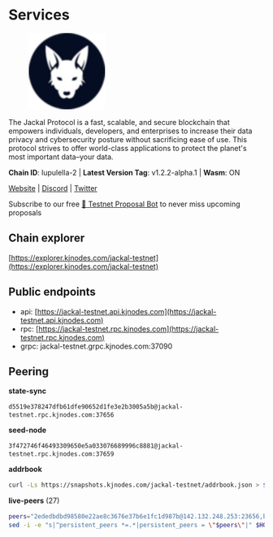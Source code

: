 # Services

<figure><img src="https://raw.githubusercontent.com/kj89/cosmos-images/main/logos/jackal.png" width="150" alt=""><figcaption></figcaption></figure>

The Jackal Protocol is a fast, scalable, and secure blockchain that empowers  individuals, developers, and enterprises to increase their data privacy and  cybersecurity posture without sacrificing ease of use. This protocol strives  to offer world-class applications to protect the planet's most important data–your data.

**Chain ID**: lupulella-2 | **Latest Version Tag**: v1.2.2-alpha.1 | **Wasm**: ON

[Website](https://jackalprotocol.com) | [Discord](https://discord.com/invite/5GKym3p6rj) | [Twitter](https://twitter.com/Jackal_Protocol)



Subscribe to our free [🤖 Testnet Proposal Bot](https://t.me/kjnodes_testnet_proposal_bot) to never miss upcoming proposals


## Chain explorer
[https://explorer.kjnodes.com/jackal-testnet](https://explorer.kjnodes.com/jackal-testnet)

## Public endpoints

* api: [https://jackal-testnet.api.kjnodes.com](https://jackal-testnet.api.kjnodes.com)
* rpc: [https://jackal-testnet.rpc.kjnodes.com](https://jackal-testnet.rpc.kjnodes.com)
* grpc: jackal-testnet.grpc.kjnodes.com:37090

## Peering

**state-sync**

```text
d5519e378247dfb61dfe90652d1fe3e2b3005a5b@jackal-testnet.rpc.kjnodes.com:37656
```

**seed-node**

```text
3f472746f46493309650e5a033076689996c8881@jackal-testnet.rpc.kjnodes.com:37659
```

**addrbook**
```bash
curl -Ls https://snapshots.kjnodes.com/jackal-testnet/addrbook.json > $HOME/.canine/config/addrbook.json
```

**live-peers** (27)
```bash
peers="2ededbdbd98580e22ae8c3676e37b6e1fc1d987b@142.132.248.253:23656,b549c1092e37db22576e31f19cbec4b1b3b36503@116.202.227.117:37656,0e3058446ee9b1ad449b5d3a60d5c4f92dd3785c@65.109.30.12:56656,712dd67b7abe08577d394e90a4930492c8f7d2ee@65.108.124.219:41656,f3e70d3de1974208af04dac6fabd657ab4abf0ff@65.108.75.107:24656,e4e93ce4b050c9d821e15b69477f5da706121343@65.109.93.152:31656,6c6c7f370febd64447770da8aec0b9d359d61565@65.109.70.23:17556,09d9127972ded9e22f9f11833ed7fcfa149cf1fa@65.109.92.240:19126,1b191fb9ef837dec648136097f94925a15dd85ab@213.170.135.20:26516,4ea723e652f11433734ae2aa6f364ef0510d6636@16.163.74.176:26626,2cdaa56d0778b20be8430069eefeab2138190355@78.46.106.75:37656,5c2a752c9b1952dbed075c56c600c3a79b58c395@195.3.220.57:26906,d5519e378247dfb61dfe90652d1fe3e2b3005a5b@65.109.68.190:37656,9a2c091798681f89b11f8eea370bf9c6284437c5@167.86.115.183:26656,11b91d243d43e761c96cfbf49f2f2bd06cce2df8@65.109.23.114:17556,0394449cab5a29f24dd4f37683d3b7622f27c0fc@65.108.206.118:61156,423f6f98982a368956de9bec807b8fa1ee9c099b@65.108.98.41:37656,3c6d856a429224201d78c7f28026874d10a27f57@5.75.227.78:26656,fd5b3021fe67406e63c1a3e3e89cb243bc0791c9@65.109.32.174:32656,ff5171d91cb033670238998dc84bdf69468bb053@51.89.232.234:27686,84af58201840781a0a62449d1dcdb0ad0cf5bdb3@91.223.3.144:26356,a0f726a3dffb45d9cbde0913701bd757fcd7e434@157.90.2.254:36656,d3677c7a3f9ef42d5ba213ae84c4c5749f4ee787@44.204.38.21:26656,5eedbfbe64b942f4ab54db3842acf3bfab034c24@161.97.74.88:46656,451622fd913f6119a67f67e65f3ab82c3fbea529@78.107.253.133:32656,34bb04a3e226493e5d142c74bf78d2ed2803ee9d@213.133.100.172:27464,344d9c933f936f79f3d62eff5cd0b82775a79dac@162.19.239.230:26656"
sed -i -e "s|^persistent_peers *=.*|persistent_peers = \"$peers\"|" $HOME/.canine/config/config.toml
```
